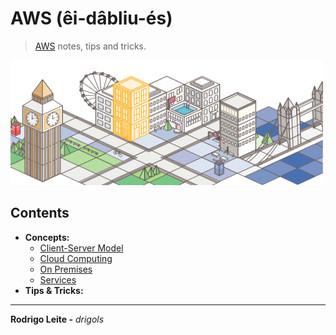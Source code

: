 # AWS (êi-dâbliu-és)

> [AWS](https://aws.amazon.com/) notes, tips and tricks.

![logo](res/logo.gif)

## Contents

 - **Concepts:**
   - [Client-Server Model](modules/client-server.md)
   - [Cloud Computing](modules/cloud-computing.md)
   - [On Premises](modules/on-premises.md)
   - [Services](modules/services.md)
 - **Tips & Tricks:**

---

**Rodrigo Leite -** *drigols*
